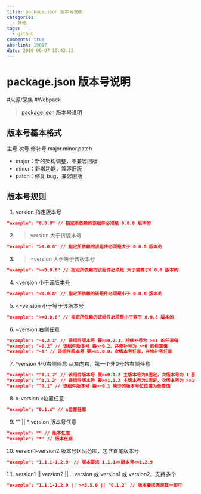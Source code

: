 ```yaml
---
title: package.json 版本号说明
categories:
  - 其他
tags:
  - github
comments: true
abbrlink: 19017
date: 2019-06-07 15:43:12
---
```




# package.json 版本号说明

#来源/采集 #Webpack

> [package.json 版本号说明](https://blog.csdn.net/fengyjch/article/details/81028524)  

## 版本号基本格式

主号.次号.修补号
major.minor.patch

- major：新的架构调整，不兼容旧版
- minor：新增功能，兼容旧版
- patch：修复 bug，兼容旧版

## 版本号规则

1. version 指定版本号

```json
"example": "0.0.8" // 指定所依赖的该组件必须是 0.0.8 版本的
```

2. > version 大于该版本号

```json
"example": ">0.0.8" // 指定所依赖的该组件必须是大于 0.0.8 版本的
```

3. > =version 大于等于该版本号

```json
"example": ">=0.0.8" // 指定所依赖的该组件必须是 大于或等于0.0.8 版本的
```

4. <version 小于该版本号

```json
"example": "<0.0.8" // 指定所依赖的该组件必须是小于 0.0.8 版本的
```

5. <=version 小于等于该版本号

```json
"example": "<=0.0.8" // 指定所依赖的该组件必须是小于等于 0.0.8 版本的
```

6. ~version 右侧任意

```json
"example": "~0.2.1" // 该组件版本号 要>=0.2.1，并修补号为 >=1 的任意值
"example": "~0.2" // 该组件版本号 要>=0.2，并修补号为 >=0 的任意值
"example": "~1" // 该组件版本号 要>=1.0.0，次版本号任意，并修补号任意
```

7. ^version 非0右侧任意
   从左向右，第一个非0号的右侧任意

```json
"example": "^0.1.2" // 该组件版本号 要>=0.1.2 主版本号为0固定，次版本号为 1 固定，并修补号 >=2 任意值
"example": "^1.1.2" // 该组件版本号 要>=1.1.2 主版本号为1固定，次版本号为 >=1任意值，并修补号为任意值，但次版本号为1时，修补号要>=2，即要满足总版本号>=1.1.2
"example": "^0.1" // 该组件版本号 要>=0.1 缺少的版本号位位置为任意值
```

8. x-version x位置任意

```json
"example": "0.1.x" // x位置任意
```

9. “” || * version 版本号任意

```json
"example": "" // 版本任意
"example": "*" // 版本任意
```

10. version1-version2 版本号区间范围，包含首尾版本号

```json
"example": "1.1.1-1.2.9" // 版本要求 1.1.1<=版本号<=1.2.9
```

11. version1 || version2 || ...version 或 version1 或 version2，支持多个

```json
"example": "1.1.1-1.2.9 || >=3.5.0 || ^0.1.2" // 版本要求满足其一即可
```

